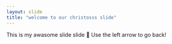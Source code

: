 ```yaml
---
layout: slide
title: "welcome to our christosss slide"
---
```

This is my awasome slide slide :tada:
Use the left arrow to go back!
